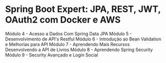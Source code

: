 # Spring Boot Expert: JPA, REST, JWT, OAuth2 com Docker e AWS

Módulo 4 - Acesso a Dados Com Spring Data JPA
Módulo 5 - Desenvolvimento de API's Restful
Módulo 6 - Introdução ao Bean Validation e Melhorias para API
Módulo 7 - Aprendendo Mais Recursos Desenvolvendo a API de Livros
Módulo 8 - Aprendendo Spring Security
Módulo 9 - Security Avançado e Login Social
